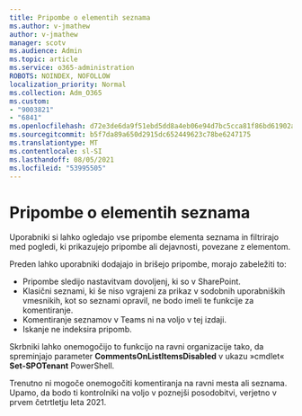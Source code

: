 ```yaml
---
title: Pripombe o elementih seznama
ms.author: v-jmathew
author: v-jmathew
manager: scotv
ms.audience: Admin
ms.topic: article
ms.service: o365-administration
ROBOTS: NOINDEX, NOFOLLOW
localization_priority: Normal
ms.collection: Adm_O365
ms.custom:
- "9003821"
- "6841"
ms.openlocfilehash: d72e3de6da9f51ebd5dd8a4eb06e94d7bc5cca81f86bd61902a9587b00f7b7b0
ms.sourcegitcommit: b5f7da89a650d2915dc652449623c78be6247175
ms.translationtype: MT
ms.contentlocale: sl-SI
ms.lasthandoff: 08/05/2021
ms.locfileid: "53995505"
---
```

# <a name="comments-on-list-items"></a>Pripombe o elementih seznama

Uporabniki si lahko ogledajo vse pripombe elementa seznama in filtrirajo med pogledi, ki prikazujejo pripombe ali dejavnosti, povezane z elementom.

Preden lahko uporabniki dodajajo in brišejo pripombe, morajo zabeležiti to:

- Pripombe sledijo nastavitvam dovoljenj, ki so v SharePoint.
- Klasični seznami, ki še niso vgrajeni za prikaz v sodobnih uporabniških vmesnikih, kot so seznami opravil, ne bodo imeli te funkcije za komentiranje.
- Komentiranje seznamov v Teams ni na voljo v tej izdaji.
- Iskanje ne indeksira pripomb.

Skrbniki lahko onemogočijo to funkcijo na ravni organizacije tako, da spreminjajo parameter **CommentsOnListItemsDisabled** v ukazu »cmdlet« **Set-SPOTenant** PowerShell.

Trenutno ni mogoče onemogočiti komentiranja na ravni mesta ali seznama. Upamo, da bodo ti kontrolniki na voljo v poznejši posodobitvi, verjetno v prvem četrtletju leta 2021.
